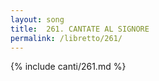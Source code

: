 ```yaml
---
layout: song
title:  261. CANTATE AL SIGNORE
permalink: /libretto/261/
---
```

{% include canti/261.md %}   
